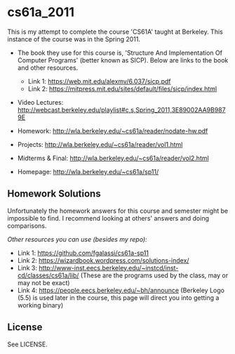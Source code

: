 # cs61a_2011

This is my attempt to complete the course 'CS61A' taught at Berkeley. This instance of the course was in the Spring 2011.

* The book they use for this course is, 'Structure And Implementation Of Computer Programs' (better known as SICP). Below are links to the book and other resources.
  - Link 1: https://web.mit.edu/alexmv/6.037/sicp.pdf
  - Link 2: https://mitpress.mit.edu/sites/default/files/sicp/index.html
* Video Lectures: http://webcast.berkeley.edu/playlist#c,s,Spring_2011,3E89002AA9B9879E
* Homework: http://wla.berkeley.edu/~cs61a/reader/nodate-hw.pdf
* Projects: http://wla.berkeley.edu/~cs61a/reader/vol1.html
* Midterms & Final: http://wla.berkeley.edu/~cs61a/reader/vol2.html

* Homepage: http://wla.berkeley.edu/~cs61a/sp11/ 

## Homework Solutions

Unfortunately the homework answers for this course and semester might be impossible to find. I recommend looking at others' answers and doing comparisons.

*Other resources you can use (besides my repo):*
  - Link 1: https://github.com/fgalassi/cs61a-sp11
  - Link 2: https://wizardbook.wordpress.com/solutions-index/
  - Link 3: http://www-inst.eecs.berkeley.edu/~instcd/inst-cd/classes/cs61a/lib/ (These are the programs used by the class, may or may not be exact)
  - Link 4: https://people.eecs.berkeley.edu/~bh/announce (Berkeley Logo (5.5) is used later in the course, this page will direct you into getting a working binary)

## License

See LICENSE.
